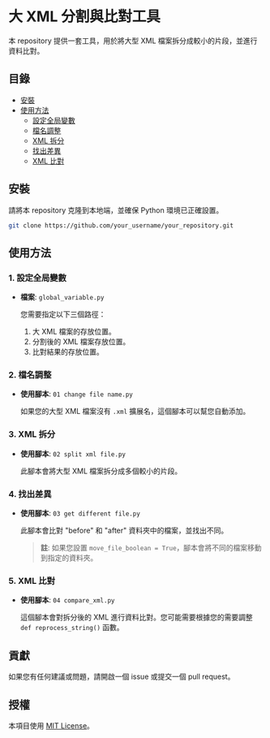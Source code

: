 # 大 XML 分割與比對工具

本 repository 提供一套工具，用於將大型 XML 檔案拆分成較小的片段，並進行資料比對。

## 目錄

- [安裝](#安裝)
- [使用方法](#使用方法)
  - [設定全局變數](#1-設定全局變數)
  - [檔名調整](#2-檔名調整)
  - [XML 拆分](#3-xml-拆分)
  - [找出差異](#4-找出差異)
  - [XML 比對](#5-xml-比對)

## 安裝

請將本 repository 克隆到本地端，並確保 Python 環境已正確設置。

```bash
git clone https://github.com/your_username/your_repository.git
```

## 使用方法

### 1. 設定全局變數

- **檔案**: `global_variable.py`

  您需要指定以下三個路徑：
  1. 大 XML 檔案的存放位置。
  2. 分割後的 XML 檔案存放位置。
  3. 比對結果的存放位置。

### 2. 檔名調整

- **使用腳本**: `01 change file name.py`

  如果您的大型 XML 檔案沒有 `.xml` 擴展名，這個腳本可以幫您自動添加。

### 3. XML 拆分

- **使用腳本**: `02 split xml file.py`

  此腳本會將大型 XML 檔案拆分成多個較小的片段。

### 4. 找出差異

- **使用腳本**: `03 get different file.py`

  此腳本會比對 "before" 和 "after" 資料夾中的檔案，並找出不同。

  > **註**: 如果您設置 `move_file_boolean = True`，腳本會將不同的檔案移動到指定的資料夾。

### 5. XML 比對

- **使用腳本**: `04 compare_xml.py`

  這個腳本會對拆分後的 XML 進行資料比對。您可能需要根據您的需要調整 `def reprocess_string()` 函數。

## 貢獻

如果您有任何建議或問題，請開啟一個 issue 或提交一個 pull request。

## 授權

本項目使用 [MIT License](LICENSE)。
